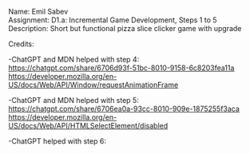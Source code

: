 Name: Emil Sabev  
Assignment: D1.a: Incremental Game Development, Steps 1 to 5  
Description: Short but functional pizza slice clicker game with upgrade

Credits:

-ChatGPT and MDN helped with step 4:  
https://chatgpt.com/share/6706d93f-51bc-8010-9158-6c8203fea11a
https://developer.mozilla.org/en-US/docs/Web/API/Window/requestAnimationFrame

-ChatGPT and MDN helped with step 5:  
https://chatgpt.com/share/6706ea0a-93cc-8010-909e-1875255f3aca
https://developer.mozilla.org/en-US/docs/Web/API/HTMLSelectElement/disabled

-ChatGPT helped with step 6:
